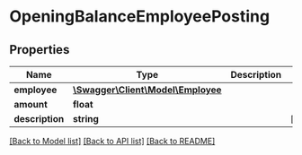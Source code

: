 # OpeningBalanceEmployeePosting

## Properties
Name | Type | Description | Notes
------------ | ------------- | ------------- | -------------
**employee** | [**\Swagger\Client\Model\Employee**](Employee.md) |  | 
**amount** | **float** |  | 
**description** | **string** |  | [optional] 

[[Back to Model list]](../README.md#documentation-for-models) [[Back to API list]](../README.md#documentation-for-api-endpoints) [[Back to README]](../README.md)


